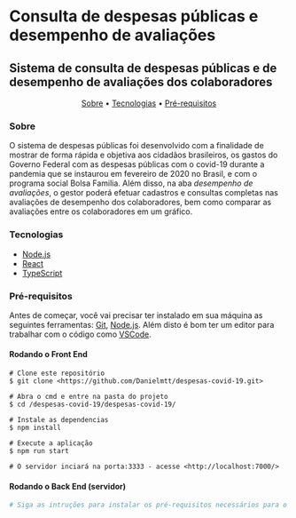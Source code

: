 # Consulta de despesas públicas e desempenho de avaliações
## Sistema de consulta de despesas públicas e de desempenho de avaliações dos colaboradores

<p align="center">
 <a href="#objetivo">Sobre</a> •
 <a href="#tecnologias">Tecnologias</a> • 
 <a href="#pre-requisitos">Pré-requisitos</a>
</p>

<h3 id="objetivo">Sobre</h3>

O sistema de despesas públicas foi desenvolvido com a finalidade de mostrar de forma rápida e objetiva aos cidadãos brasileiros, os gastos do Governo Federal com as despesas públicas com o covid-19 durante a pandemia que se instaurou em fevereiro de 2020 no Brasil, e com o programa social Bolsa Familia. Além disso, na aba _desempenho de avaliações_, o gestor poderá efetuar cadastros e consultas completas nas avaliações de desempenho dos colaboradores, bem como comparar as avaliações entre os colaboradores em um gráfico.</h3>

<h3 id="tecnologias">Tecnologias</h3>

- [Node.js](https://nodejs.org/en/)
- [React](https://pt-br.reactjs.org/)
- [TypeScript](https://www.typescriptlang.org/)

<h3 id="pre-requisitos"> Pré-requisitos </h3>

Antes de começar, você vai precisar ter instalado em sua máquina as seguintes ferramentas:
[Git](https://git-scm.com), [Node.js](https://nodejs.org/en/). 
Além disto é bom ter um editor para trabalhar com o código como [VSCode](https://code.visualstudio.com/).

#### Rodando o Front End

```
# Clone este repositório
$ git clone <https://github.com/Danielmtt/despesas-covid-19.git>

# Abra o cmd e entre na pasta do projeto
$ cd /despesas-covid-19/despesas-covid-19/

# Instale as dependencias
$ npm install

# Execute a aplicação
$ npm run start

# O servidor inciará na porta:3333 - acesse <http://localhost:7000/>
```

#### Rodando o Back End (servidor)

```bash
# Siga as intruções para instalar os pré-requisitos necessários para o back end: https://github.com/vitorpsilveira/gastos-publicos
```
